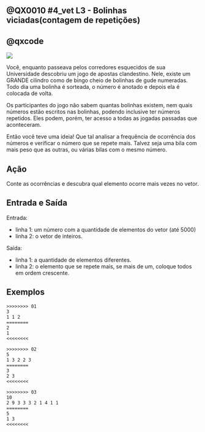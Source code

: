 ## @QX0010 #4_vet L3 - Bolinhas viciadas(contagem de repetições)
## @qxcode

![](https://raw.githubusercontent.com/qxcodefup/arcade/master/base/0010/logo.jpg)

Você, enquanto passeava pelos corredores esquecidos de sua Universidade descobriu um jogo de apostas clandestino. 
Nele, existe um GRANDE cilindro como de bingo cheio de bolinhas de gude numeradas. 
Todo dia uma bolinha é sorteada, o número é anotado e depois ela é colocada de volta.

Os participantes do jogo não sabem quantas bolinhas existem, nem quais números estão escritos nas bolinhas, podendo inclusive ter números repetidos. 
Eles podem, porém, ter acesso a todas as jogadas passadas que aconteceram.

Então você teve uma ideia! Que tal analisar a frequência de ocorrência dos números e verificar o número que se repete mais. Talvez seja uma bila com mais peso que as outras, ou várias bilas com o mesmo número.

## Ação
Conte as ocorrências e descubra qual elemento ocorre mais vezes no vetor.

## Entrada e Saída

Entrada:
* linha 1: um número com a quantidade de elementos do vetor (até 5000)
* linha 2: o vetor de inteiros.

Saída:
* linha 1: a quantidade de elementos diferentes.
* linha 2: o elemento que se repete mais, se mais de um, coloque todos em ordem
crescente.

## Exemplos

```
>>>>>>>> 01
3 
1 1 2
========
2
1
<<<<<<<<

>>>>>>>> 02
5
1 3 2 2 3
========
3
2 3
<<<<<<<<

>>>>>>>> 03
10
2 9 3 3 3 2 1 4 1 1
========
5
1 3
<<<<<<<<


```

<!---

>>>>>>>> 04
5
3 5 2 2 2
========
3
2
<<<<<<<<

>>>>>>>> 05
7
1 3 5 5 3 1 1
========
3
1
<<<<<<<<

>>>>>>>> 06
6
8 8 7 9 7 9
========
3
7 8 9
<<<<<<<<

-->